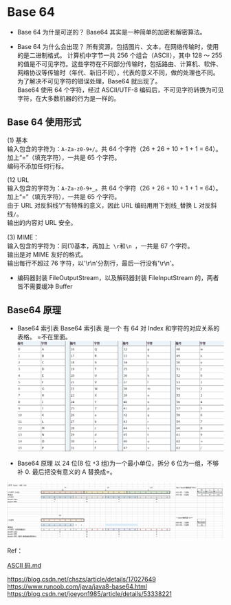 # Base 64

- Base 64 为什是可逆的？
  Base64 其实是一种简单的加密和解密算法。

- Base 64 为什么会出现？
  所有资源，包括图片、文本，在网络传输时，使用的是二进制格式。
  计算机中字节一共 256 个组合（ASCII），其中 128 ～ 255 的值是不可见字符。这些字符在不同部分传输时，包括路由、计算机、软件、网络协议等传输时（年代、新旧不同），代表的意义不同，做的处理也不同。
  为了解决不可见字符的错误处理，Base64 就出现了。  
  Base64 使用 64 个字符，经过 ASCII/UTF-8 编码后，不可见字符转换为可见字符，在大多数机器的行为是一样的。

## Base 64 使用形式

(1) 基本  
输入包含的字符为：`A-Za-z0-9+/`。共 64 个字符（26 + 26 + 10 + 1 + 1 = 64）。加上“=”（填充字符），一共是 65 个字符。  
编码不添加任何行标。

(12 URL  
输入包含的字符为：`A-Za-z0-9+_`。共 64 个字符（26 + 26 + 10 + 1 + 1 = 64）。加上“=”（填充字符），一共是 65 个字符。  
由于 URL 对反斜线“/”有特殊的意义，因此 URL 编码用用下划线`_`替换 L 对反斜线`/`。  
输出的内容对 URL 安全。

(3) MIME：  
输入包含的字符为：同(1)基本，再加上` \r`和`\n `，一共是 67 个字符。  
输出是对 MIME 友好的格式。  
输出每行不超过 76 字符，以'\r\n'分割行，最后一行没有'\r\n'。

- 编码器封装 FileOutputStream，以及解码器封装 FileInputStream 的，两者皆不需要缓冲 Buffer

## Base64 原理

- Base64 索引表
  Base64 索引表 是一个 有 64 对 Index 和字符的对应关系的表格。 =不在里面。  
  ![Base64索引表](Base64索引表.png)

- Base64 原理
  以 24 位(8 位 `*`3 组)为一个最小单位，拆分 6 位为一组，不够补 0. 最后把没有意义的 A 替换成=。

![Base64_Example](Base64_Example.png)

Ref：

[ASCII 码.md](/tools/ASCII码.md)

https://blog.csdn.net/chszs/article/details/17027649  
https://www.runoob.com/java/java8-base64.html  
https://blog.csdn.net/joeyon1985/article/details/53338221
